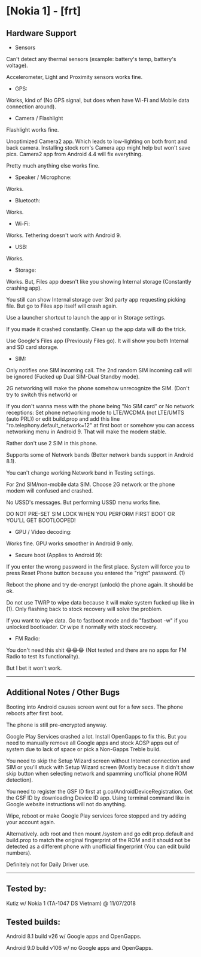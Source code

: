 # [Nokia 1] - [frt]

## Hardware Support

* Sensors

Can't detect any thermal sensors (example: battery's temp, battery's voltage).

Accelerometer, Light and Proximity sensors works fine.

* GPS:

Works, kind of (No GPS signal, but does when have Wi-Fi and Mobile data connection around).

* Camera / Flashlight

Flashlight works fine.

Unoptimized Camera2 app. Which leads to low-lighting on both front and back camera. Installing stock rom's Camera app might help but won't save pics. Camera2 app from Android 4.4 will fix everything.

Pretty much anything else works fine.

* Speaker / Microphone:

Works.
  
* Bluetooth:

Works.

* Wi-Fi:

Works. Tethering doesn't work with Android 9.

* USB:

Works.

* Storage:

Works. But, Files app doesn't like you showing Internal storage (Constantly crashing app).

You still can show Internal storage over 3rd party app requesting picking file. But go to Files app itself will crash again.

Use a launcher shortcut to launch the app or in Storage settings.

If you made it crashed constantly. Clean up the app data will do the trick.

Use Google's Files app (Previously Files go). It will show you both Internal and SD card storage.

* SIM:

Only notifies one SIM incoming call. The 2nd random SIM incoming call will be ignored (Fucked up Dual SIM-Dual Standby mode).

2G networking will make the phone somehow unrecognize the SIM. (Don't try to switch this network) or 

If you don't wanna mess with the phone being "No SIM card" or No network receptions: Set phone networking mode to LTE/WCDMA (not LTE/UMTS (auto PRL)) or edit build.prop and add this line "ro.telephony.default_network=12" at first boot or somehow you can access networking menu in Android 9. That will make the modem stable.

Rather don't use 2 SIM in this phone.

Supports some of Network bands (Better network bands support in Android 8.1).

You can't change working Network band in Testing settings.

For 2nd SIM/non-mobile data SIM. Choose 2G network or the phone modem will confused and crashed.

No USSD's messages. But performing USSD menu works fine.

DO NOT PRE-SET SIM LOCK WHEN YOU PERFORM FIRST BOOT OR YOU'LL GET BOOTLOOPED!

* GPU / Video decoding:

Works fine. GPU works smoother in Android 9 only.

* Secure boot (Applies to Android 9):

If you enter the wrong password in the first place. System will force you to press Reset Phone button because you entered the "right" password. (1)

Reboot the phone and try de-encrypt (unlock) the phone again. It should be ok.

Do not use TWRP to wipe data because it will make system fucked up like in (1). Only flashing back to stock recovery will solve the problem.

If you want to wipe data. Go to fastboot mode and do "fastboot -w" if you unlocked bootloader. Or wipe it normally with stock recovery.

* FM Radio:

You don't need this shit 😂😂😂 (Not tested and there are no apps for FM Radio to test its functionality).

But I bet it won't work.

***
## Additional Notes / Other Bugs

Booting into Android causes screen went out for a few secs. The phone reboots after first boot.

The phone is still pre-encrypted anyway.

Google Play Services crashed a lot. Install OpenGapps to fix this. But you need to manually remove all Google apps and stock AOSP apps out of system due to lack of space or pick a Non-Gapps Treble build.

You need to skip the Setup Wizard screen without Internet connection and SIM or you'll stuck with Setup Wizard screen (Mostly because it didn't show skip button when selecting network and spamming unofficial phone ROM detection).

You need to register the GSF ID first at g.co/AndroidDeviceRegistration. Get the GSF ID by downloading Device ID app. Using terminal command like in Google website instructions will not do anything.

Wipe, reboot or make Google Play services force stopped and try adding your account again.

Alternatively. adb root and then mount /system and go edit prop.default and build.prop to match the original fingerprint of the ROM and it should not be detected as a different phone with unofficial fingerprint (You can edit build numbers).

Definitely not for Daily Driver use.

***


## Tested by:

Kutiz w/ Nokia 1 (TA-1047 DS Vietnam) @ 11/07/2018

## Tested builds:

Android 8.1 build v26 w/ Google apps and OpenGapps.

Android 9.0 build v106 w/ no Google apps and OpenGapps.
